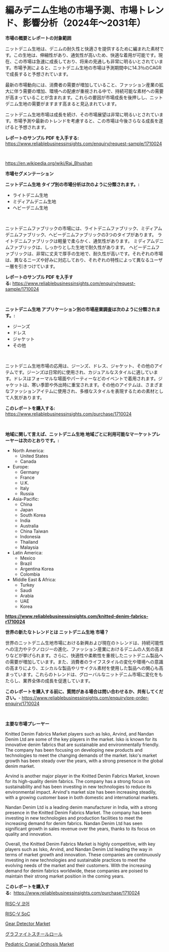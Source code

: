 <p><h1>編みデニム生地の市場予測、市場トレンド、影響分析（2024年〜2031年）</h1></p><p><strong>市場の概要とレポートの対象範囲</strong></p>
<p><p>ニットデニム生地は、デニムの耐久性と快適さを提供するために編まれた素材です。この生地は、伸縮性があり、通気性が高いため、快適な着用が可能です。現在、この市場は急速に成長しており、将来の見通しも非常に明るいとされています。市場予測によると、ニットデニム生地の市場は予測期間中に14.3％のCAGRで成長すると予想されています。</p><p>最新の市場動向には、消費者の需要が増加していること、ファッション産業の拡大に伴う需要の増加、環境への配慮が重視される中で、持続可能な素材への需要が高まっていることが含まれます。これらの要因が市場成長を後押しし、ニットデニム生地の需要がますます高まると見込まれています。</p><p>ニットデニム生地市場は成長を続け、その市場展望は非常に明るいとされています。市場予測や最新のトレンドを考慮すると、この市場は今後さらなる成長を遂げると予想されます。</p></p>
<p><strong>レポートのサンプル PDF を入手する:</strong> <a href="https://www.reliablebusinessinsights.com/enquiry/request-sample/1710024">https://www.reliablebusinessinsights.com/enquiry/request-sample/1710024</a></p>
<p>&nbsp;</p>
<p><a href="https://en.wikipedia.org/wiki/Raj_Bhushan">https://en.wikipedia.org/wiki/Raj_Bhushan</a></p>
<p><strong>市場セグメンテーション</strong></p>
<p><strong>ニットデニム生地 タイプ別の市場分析は次のように分類されます。:</strong></p>
<p><ul><li>ライトデニム生地</li><li>ミディアムデニム生地</li><li>ヘビーデニム生地</li></ul></p>
<p>&nbsp;</p>
<p><p>ニットデニムファブリックの市場には、ライトデニムファブリック、ミディアムデニムファブリック、ヘビーデニムファブリックの3つのタイプがあります。 ライトデニムファブリックは軽量で柔らかく、通気性があります。 ミディアムデニムファブリックは、しっかりとした生地で耐久性があります。 ヘビーデニムファブリックは、非常に丈夫で厚手の生地で、耐久性が高いです。それぞれの市場は、異なるニーズや好みに対応しており、それぞれの特性によって異なるユーザー層を引きつけています。</p></p>
<p><strong>レポートのサンプル PDF を入手する:</strong>&nbsp;<a href="https://www.reliablebusinessinsights.com/enquiry/request-sample/1710024">https://www.reliablebusinessinsights.com/enquiry/request-sample/1710024</a></p>
<p>&nbsp;</p>
<p><strong> ニットデニム生地 アプリケーション別の市場産業調査は次のように分類されます。:</strong></p>
<p><ul><li>ジーンズ</li><li>ドレス</li><li>ジャケット</li><li>その他</li></ul></p>
<p>&nbsp;</p>
<p><p>ニットデニム生地市場の応用は、ジーンズ、ドレス、ジャケット、その他のアイテムです。ジーンズは日常的に使用され、カジュアルなスタイルに適しています。ドレスはフォーマルな場面やパーティーなどのイベントで着用されます。ジャケットは、寒い季節や外出時に重宝されます。その他のアイテムは、さまざまなファッションアイテムに使用され、多様なスタイルを表現するための素材として人気があります。</p></p>
<p><strong>このレポートを購入する:</strong>&nbsp; <a href="https://www.reliablebusinessinsights.com/purchase/1710024">https://www.reliablebusinessinsights.com/purchase/1710024</a></p>
<p>&nbsp;</p>
<p><strong>地域に関して言えば、ニットデニム生地 地域ごとに利用可能なマーケットプレーヤーは次のとおりです。:</strong></p>
<p><ul>
    <li>
        North America:
        <ul>
            <li>United States</li>
            <li>Canada</li>
        </ul>
    </li>
    <li>
        Europe:
        <ul>
            <li>Germany</li>
            <li>France</li>
            <li>U.K.</li>
            <li>Italy</li>
            <li>Russia</li>
        </ul>
    </li>
    <li>
        Asia-Pacific:
        <ul>
            <li>China</li>
            <li>Japan</li>
            <li>South Korea</li>
            <li>India</li>
            <li>Australia</li>
            <li>China Taiwan</li>
            <li>Indonesia</li>
            <li>Thailand</li>
            <li>Malaysia</li>
        </ul>
    </li>
    <li>
        Latin America:
        <ul>
            <li>Mexico</li>
            <li>Brazil</li>
            <li>Argentina Korea</li>
            <li>Colombia</li>
        </ul>
    </li>
    <li>
        Middle East & Africa:
        <ul>
            <li>Turkey</li>
            <li>Saudi</li>
            <li>Arabia</li>
            <li>UAE</li>
            <li>Korea</li>
        </ul>
    </li>
    </ul></p>
<p><strong><a href="https://www.reliablebusinessinsights.com/knitted-denim-fabrics-r1710024">https://www.reliablebusinessinsights.com/knitted-denim-fabrics-r1710024</a></strong>&nbsp;</p>
<p><strong>世界の新たなトレンドとは ニットデニム生地 市場？</strong></p>
<p><p>世界のニットデニム生地市場における新興および現在のトレンドは、持続可能性への注力やテクノロジーの進化、ファッション産業におけるデニムの人気の高まりなどが挙げられます。さらに、快適性や柔軟性を重視したニットデニム製品への需要が増加しています。また、消費者のライフスタイルの変化や環境への意識の高まりにより、エシカルな製品やリサイクル素材を使用した製品への関心も高まっています。これらのトレンドは、グローバルなニットデニム市場に変化をもたらし、業界全体の成長を促進しています。</p></p>
<p><strong>このレポートを購入する前に、質問がある場合は問い合わせるか、共有してください。</strong>- <a href="https://www.reliablebusinessinsights.com/enquiry/pre-order-enquiry/1710024">https://www.reliablebusinessinsights.com/enquiry/pre-order-enquiry/1710024</a></p>
<p>&nbsp;</p>
<p><strong>主要な市場プレーヤー</strong></p>
<p><p>Knitted Denim Fabrics Market players such as Isko, Arvind, and Nandan Denim Ltd are some of the key players in the market. Isko is known for its innovative denim fabrics that are sustainable and environmentally friendly. The company has been focusing on developing new products and technologies to meet the changing demands of the market. Isko's market growth has been steady over the years, with a strong presence in the global denim market.</p><p>Arvind is another major player in the Knitted Denim Fabrics Market, known for its high-quality denim fabrics. The company has a strong focus on sustainability and has been investing in new technologies to reduce its environmental impact. Arvind's market size has been increasing steadily, with a growing customer base in both domestic and international markets.</p><p>Nandan Denim Ltd is a leading denim manufacturer in India, with a strong presence in the Knitted Denim Fabrics Market. The company has been investing in new technologies and production facilities to meet the increasing demand for denim fabrics. Nandan Denim Ltd has seen significant growth in sales revenue over the years, thanks to its focus on quality and innovation.</p><p>Overall, the Knitted Denim Fabrics Market is highly competitive, with key players such as Isko, Arvind, and Nandan Denim Ltd leading the way in terms of market growth and innovation. These companies are continuously investing in new technologies and sustainable practices to meet the evolving needs of the market and their customers. With the increasing demand for denim fabrics worldwide, these companies are poised to maintain their strong market position in the coming years.</p></p>
<p><strong>このレポートを購入する:</strong>&nbsp;&nbsp;<a href="https://www.reliablebusinessinsights.com/purchase/1710024">https://www.reliablebusinessinsights.com/purchase/1710024</a></p>
<p><p><a href="https://github.com/kimvicki3212024/Market-Research-Report-List-1/blob/main/2755034181783.md">RISC-V 코어</a></p><p><a href="https://github.com/khairinauzunul/Market-Research-Report-List-1/blob/main/5080891181782.md">RISC-V SoC</a></p><p><a href="https://issuu.com/reportprime-2/docs/gear-detector-market-size-2030.pptx">Gear Detector Market</a></p><p><a href="https://github.com/schmahlson/Market-Research-Report-List-2/blob/main/2228049167958.md">グラファイトスチールロール</a></p><p><a href="https://www.linkedin.com/pulse/pediatric-cranial-orthosis-market-size-share-amp-trends-7korf?trackingId=RX5UqbO%2Fyn6fsjPEWJgUqA%3D%3D">Pediatric Cranial Orthosis Market</a></p></p>